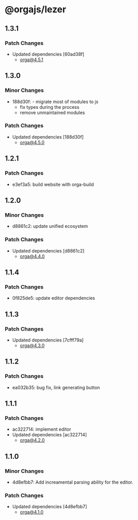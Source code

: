 # @orgajs/lezer

## 1.3.1

### Patch Changes

- Updated dependencies [60ad38f]
  - orga@4.5.1

## 1.3.0

### Minor Changes

- 188d30f: - migrate most of modules to js
  - fix types during the process
  - remove unmaintained modules

### Patch Changes

- Updated dependencies [188d30f]
  - orga@4.5.0

## 1.2.1

### Patch Changes

- e3ef3a5: build website with orga-build

## 1.2.0

### Minor Changes

- d8861c2: update unified ecosystem

### Patch Changes

- Updated dependencies [d8861c2]
  - orga@4.4.0

## 1.1.4

### Patch Changes

- 0f825de5: update editor dependencies

## 1.1.3

### Patch Changes

- Updated dependencies [7cfff79a]
  - orga@4.3.0

## 1.1.2

### Patch Changes

- ea032b35: bug fix, link generating button

## 1.1.1

### Patch Changes

- ac322714: implement editor
- Updated dependencies [ac322714]
  - orga@4.2.0

## 1.1.0

### Minor Changes

- 4d8efbb7: Add increamental parsing ability for the editor.

### Patch Changes

- Updated dependencies [4d8efbb7]
  - orga@4.1.0
